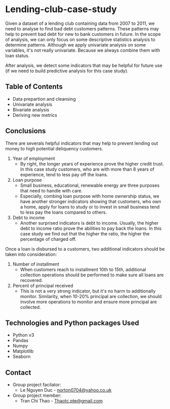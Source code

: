 # Lending-club-case-study
Given a dataset of a lending club containing data from 2007 to 2011, we need to analyse to find bad debt customers patterns. These patterns may help to prevent bad debt for new to bank customers in future. In the scope of analysis, we can only focus on some descriptive statistics analysis to determine patterns. Although we apply univariate analysis on some variables, it's not really univariate. Because we always combine them with loan status.

After analysis, we detect some indicators that may be helpful for future use (if we need to build predictive analysis for this case study).

## Table of Contents
- Data prepartion and cleansing
- Univariate analysis
- Bivariate analysis
- Deriving new metrics


## Conclusions
There are severals helpful indicators that may help to prevent lending out money to high potential deliquency customers.

1. Year of employment
    * By right, the longer years of experience prove the higher credit trust. In this case study customers, who are with more than 8 years of experience, tend to less pay off the loans.
2. Loan purpose
    * Small business, educational, renewable energy are three purposes that need to handle with care.
    * Especially, combing loan purpose with home ownership status, we have another stronger indicators showing that customers, who own a home, apply for loans to study or to invest in small business tend to less pay the loans compared to others.
3. Debt to income
    * Another surprised indicators is debt to income. Usually, the higher debt to income ratio prove the abilities to pay back the loans. In this case study we find out that the higher the ratio, the higher the percentage of charged off.

Once a loan is disbursed to a customers, two additional indicators should be taken into consideration:
1. Number of installment
    * When customers reach to installment 10th to 15th, additional collection operations should be performed to make sure all loans are recovered.
2. Percent of principal received
    * This is not a very strong indicator, but it's no harm to additionally monitor. Similarity, when 10-20% principal are collection, we should involve more operations to monitor and ensure more principal are collected.
   
## Technologies and Python packages Used
- Python v3
- Pandas
- Numpy
- Matplotlib
- Seaborn

## Contact
* Group project facilator:
   - Le Nguyen Duc - norton0704@yahoo.co.uk
* Group project member:
   - Tran Chi Thao - Thaotc.pte@gmail.com
